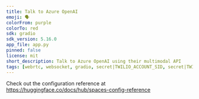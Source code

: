 ```yaml
---
title: Talk to Azure OpenAI
emoji: 🗣️
colorFrom: purple
colorTo: red
sdk: gradio
sdk_version: 5.16.0
app_file: app.py
pinned: false
license: mit
short_description: Talk to Azure OpenAI using their multimodal API
tags: [webrtc, websocket, gradio, secret|TWILIO_ACCOUNT_SID, secret|TWILIO_AUTH_TOKEN, secret|OPENAI_API_KEY]
---
```


Check out the configuration reference at https://huggingface.co/docs/hub/spaces-config-reference